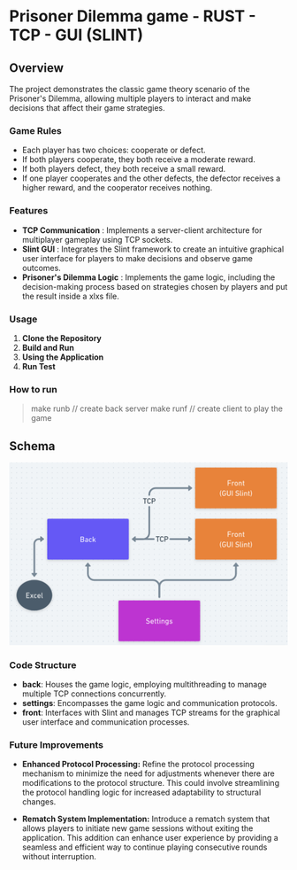 # Prisoner Dilemma game - RUST - TCP - GUI (SLINT)


## Overview

The project demonstrates the classic game theory scenario of the Prisoner's Dilemma, allowing multiple players to interact and make decisions that affect their game strategies.

### Game Rules

* Each player has two choices: cooperate or defect.
* If both players cooperate, they both receive a moderate reward.
* If both players defect, they both receive a small reward.
* If one player cooperates and the other defects, the defector receives a higher reward, and the cooperator receives nothing.


### Features

* **TCP Communication** : Implements a server-client architecture for multiplayer gameplay using TCP sockets.
* **Slint GUI** : Integrates the Slint framework to create an intuitive graphical user interface for players to make decisions and observe game outcomes.
* **Prisoner's Dilemma Logic** : Implements the game logic, including the decision-making process based on strategies chosen by players and put the result inside a xlxs file.


### Usage

1. **Clone the Repository**
2. **Build and Run**
3. **Using the Application**
4. **Run Test**

### How to run

> make runb // create back server
> make runf // create client to play the game

## Schema

![alt text](assets/schema.png)

### Code Structure

- **back**: Houses the game logic, employing multithreading to manage multiple TCP connections concurrently.
- **settings**: Encompasses the game logic and communication protocols.
- **front**: Interfaces with Slint and manages TCP streams for the graphical user interface and communication processes.

### Future Improvements

- **Enhanced Protocol Processing:** Refine the protocol processing mechanism to minimize the need for adjustments whenever there are modifications to the protocol structure. This could involve streamlining the protocol handling logic for increased adaptability to structural changes.

- **Rematch System Implementation:** Introduce a rematch system that allows players to initiate new game sessions without exiting the application. This addition can enhance user experience by providing a seamless and efficient way to continue playing consecutive rounds without interruption.


